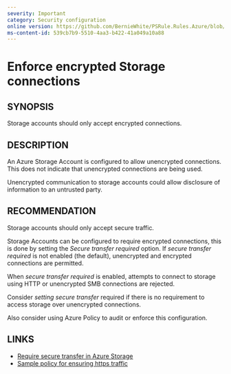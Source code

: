 ```yaml
---
severity: Important
category: Security configuration
online version: https://github.com/BernieWhite/PSRule.Rules.Azure/blob/master/docs/rules/en/Azure.Storage.SecureTransfer.md
ms-content-id: 539cb7b9-5510-4aa3-b422-41a049a10a88
---
```


# Enforce encrypted Storage connections

## SYNOPSIS

Storage accounts should only accept encrypted connections.

## DESCRIPTION

An Azure Storage Account is configured to allow unencrypted connections.
This does not indicate that unencrypted connections are being used.

Unencrypted communication to storage accounts could allow disclosure of information to an untrusted party.

## RECOMMENDATION

Storage accounts should only accept secure traffic.

Storage Accounts can be configured to require encrypted connections, this is done by setting the _Secure transfer required_ option.
If _secure transfer required_ is not enabled (the default), unencrypted and encrypted connections are permitted.

When _secure transfer required_ is enabled, attempts to connect to storage using HTTP or unencrypted SMB connections are rejected.

Consider _setting secure transfer_ required if there is no requirement to access storage over unencrypted connections.

Also consider using Azure Policy to audit or enforce this configuration.

## LINKS

- [Require secure transfer in Azure Storage](https://docs.microsoft.com/en-au/azure/storage/common/storage-require-secure-transfer)
- [Sample policy for ensuring https traffic](https://docs.microsoft.com/en-au/azure/governance/policy/samples/ensure-https-stor-acct)
